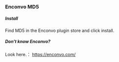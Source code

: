 ### Enconvo MD5




##### Install 

Find MD5 in the Enconvo plugin store and click install.



##### Don't know Enconvo?

Look here.： https://enconvo.com/




